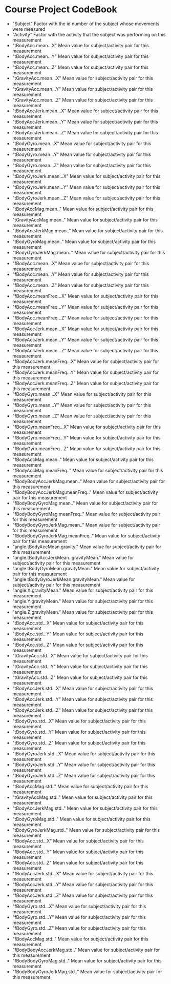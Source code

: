 # Course Project CodeBook

- "Subject"
  Factor with the id number of the subject whose movements were measured
- "Activity"
  Factor with the activity that the subject was performing on this measurement
- "tBodyAcc.mean...X"
  Mean value for subject/activity pair for this measurement
- "tBodyAcc.mean...Y"
  Mean value for subject/activity pair for this measurement
- "tBodyAcc.mean...Z"
  Mean value for subject/activity pair for this measurement
- "tGravityAcc.mean...X"
  Mean value for subject/activity pair for this measurement
- "tGravityAcc.mean...Y"
  Mean value for subject/activity pair for this measurement
- "tGravityAcc.mean...Z"
  Mean value for subject/activity pair for this measurement
- "tBodyAccJerk.mean...X"
  Mean value for subject/activity pair for this measurement
- "tBodyAccJerk.mean...Y"
  Mean value for subject/activity pair for this measurement
- "tBodyAccJerk.mean...Z"
 Mean value for subject/activity pair for this measurement
- "tBodyGyro.mean...X"
  Mean value for subject/activity pair for this measurement
- "tBodyGyro.mean...Y"
  Mean value for subject/activity pair for this measurement
- "tBodyGyro.mean...Z"
  Mean value for subject/activity pair for this measurement
- "tBodyGyroJerk.mean...X"
  Mean value for subject/activity pair for this measurement
- "tBodyGyroJerk.mean...Y"
  Mean value for subject/activity pair for this measurement
- "tBodyGyroJerk.mean...Z"
  Mean value for subject/activity pair for this measurement
- "tBodyAccMag.mean.."
  Mean value for subject/activity pair for this measurement
- "tGravityAccMag.mean.."
  Mean value for subject/activity pair for this measurement
- "tBodyAccJerkMag.mean.."
  Mean value for subject/activity pair for this measurement
- "tBodyGyroMag.mean.."
  Mean value for subject/activity pair for this measurement
- "tBodyGyroJerkMag.mean.."
  Mean value for subject/activity pair for this measurement
- "fBodyAcc.mean...X"
  Mean value for subject/activity pair for this measurement
- "fBodyAcc.mean...Y"
  Mean value for subject/activity pair for this measurement
- "fBodyAcc.mean...Z"
  Mean value for subject/activity pair for this measurement
- "fBodyAcc.meanFreq...X"
  Mean value for subject/activity pair for this measurement
- "fBodyAcc.meanFreq...Y"
  Mean value for subject/activity pair for this measurement
- "fBodyAcc.meanFreq...Z"
  Mean value for subject/activity pair for this measurement
- "fBodyAccJerk.mean...X"
  Mean value for subject/activity pair for this measurement
- "fBodyAccJerk.mean...Y"
  Mean value for subject/activity pair for this measurement
- "fBodyAccJerk.mean...Z"
  Mean value for subject/activity pair for this measurement
- "fBodyAccJerk.meanFreq...X"
  Mean value for subject/activity pair for this measurement
- "fBodyAccJerk.meanFreq...Y"
  Mean value for subject/activity pair for this measurement
- "fBodyAccJerk.meanFreq...Z"
  Mean value for subject/activity pair for this measurement
- "fBodyGyro.mean...X"
  Mean value for subject/activity pair for this measurement
- "fBodyGyro.mean...Y"
  Mean value for subject/activity pair for this measurement
- "fBodyGyro.mean...Z"
  Mean value for subject/activity pair for this measurement
- "fBodyGyro.meanFreq...X"
  Mean value for subject/activity pair for this measurement
- "fBodyGyro.meanFreq...Y"
  Mean value for subject/activity pair for this measurement
- "fBodyGyro.meanFreq...Z"
  Mean value for subject/activity pair for this measurement
- "fBodyAccMag.mean.."
  Mean value for subject/activity pair for this measurement
- "fBodyAccMag.meanFreq.."
  Mean value for subject/activity pair for this measurement
- "fBodyBodyAccJerkMag.mean.."
  Mean value for subject/activity pair for this measurement
- "fBodyBodyAccJerkMag.meanFreq.."
  Mean value for subject/activity pair for this measurement
- "fBodyBodyGyroMag.mean.."
  Mean value for subject/activity pair for this measurement
- "fBodyBodyGyroMag.meanFreq.."
  Mean value for subject/activity pair for this measurement
- "fBodyBodyGyroJerkMag.mean.."
  Mean value for subject/activity pair for this measurement
- "fBodyBodyGyroJerkMag.meanFreq.."
  Mean value for subject/activity pair for this measurement
- "angle.tBodyAccMean.gravity."
  Mean value for subject/activity pair for this measurement
- "angle.tBodyAccJerkMean..gravityMean."
  Mean value for subject/activity pair for this measurement
- "angle.tBodyGyroMean.gravityMean."
  Mean value for subject/activity pair for this measurement
- "angle.tBodyGyroJerkMean.gravityMean."
  Mean value for subject/activity pair for this measurement
- "angle.X.gravityMean."
  Mean value for subject/activity pair for this measurement
- "angle.Y.gravityMean."
  Mean value for subject/activity pair for this measurement
- "angle.Z.gravityMean."
  Mean value for subject/activity pair for this measurement
- "tBodyAcc.std...X"
  Mean value for subject/activity pair for this measurement
- "tBodyAcc.std...Y"
  Mean value for subject/activity pair for this measurement
- "tBodyAcc.std...Z"
  Mean value for subject/activity pair for this measurement
- "tGravityAcc.std...X"
  Mean value for subject/activity pair for this measurement
- "tGravityAcc.std...Y"
  Mean value for subject/activity pair for this measurement
- "tGravityAcc.std...Z"
  Mean value for subject/activity pair for this measurement
- "tBodyAccJerk.std...X"
  Mean value for subject/activity pair for this measurement
- "tBodyAccJerk.std...Y"
  Mean value for subject/activity pair for this measurement
- "tBodyAccJerk.std...Z"
  Mean value for subject/activity pair for this measurement
- "tBodyGyro.std...X"
  Mean value for subject/activity pair for this measurement
- "tBodyGyro.std...Y"
  Mean value for subject/activity pair for this measurement
- "tBodyGyro.std...Z"
  Mean value for subject/activity pair for this measurement
- "tBodyGyroJerk.std...X"
  Mean value for subject/activity pair for this measurement
- "tBodyGyroJerk.std...Y"
  Mean value for subject/activity pair for this measurement
- "tBodyGyroJerk.std...Z"
  Mean value for subject/activity pair for this measurement
- "tBodyAccMag.std.."
  Mean value for subject/activity pair for this measurement
- "tGravityAccMag.std.."
  Mean value for subject/activity pair for this measurement
- "tBodyAccJerkMag.std.."
  Mean value for subject/activity pair for this measurement
- "tBodyGyroMag.std.."
  Mean value for subject/activity pair for this measurement
- "tBodyGyroJerkMag.std.."
  Mean value for subject/activity pair for this measurement
- "fBodyAcc.std...X"
  Mean value for subject/activity pair for this measurement
- "fBodyAcc.std...Y"
  Mean value for subject/activity pair for this measurement
- "fBodyAcc.std...Z"
  Mean value for subject/activity pair for this measurement
- "fBodyAccJerk.std...X"
  Mean value for subject/activity pair for this measurement
- "fBodyAccJerk.std...Y"
  Mean value for subject/activity pair for this measurement
- "fBodyAccJerk.std...Z"
  Mean value for subject/activity pair for this measurement
- "fBodyGyro.std...X"
  Mean value for subject/activity pair for this measurement
- "fBodyGyro.std...Y"
  Mean value for subject/activity pair for this measurement
- "fBodyGyro.std...Z"
  Mean value for subject/activity pair for this measurement
- "fBodyAccMag.std.."
  Mean value for subject/activity pair for this measurement
- "fBodyBodyAccJerkMag.std.."
  Mean value for subject/activity pair for this measurement
- "fBodyBodyGyroMag.std.."
  Mean value for subject/activity pair for this measurement
- "fBodyBodyGyroJerkMag.std.."
  Mean value for subject/activity pair for this measurement